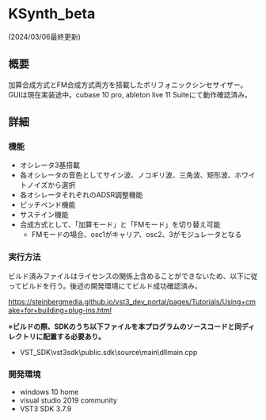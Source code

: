 # KSynth_beta

(2024/03/06最終更新)

## 概要

加算合成方式とFM合成方式両方を搭載したポリフォニックシンセサイザー。GUIは現在実装途中。cubase 10 pro, ableton live 11 Suiteにて動作確認済み。

## 詳細

### 機能

- オシレータ3基搭載
- 各オシレータの音色としてサイン波、ノコギリ波、三角波、矩形波、ホワイトノイズから選択
- 各オシレータそれぞれのADSR調整機能
- ピッチベンド機能
- サステイン機能
- 合成方式として、「加算モード」と「FMモード」を切り替え可能
    - FMモードの場合、osc1がキャリア、osc2、3がモジュレータとなる

### 実行方法

ビルド済みファイルはライセンスの関係上含めることができないため、以下に従ってビルドを行う。後述の開発環境にてビルド成功確認済み。

https://steinbergmedia.github.io/vst3_dev_portal/pages/Tutorials/Using+cmake+for+building+plug-ins.html

※**ビルドの際、SDKのうち以下ファイルを本プログラムのソースコードと同ディレクトリに配置する必要あり。**

- VST_SDK\vst3sdk\public.sdk\source\main\dllmain.cpp

### 開発環境
- windows 10 home
- visual studio 2019 community
- VST3 SDK 3.7.9
